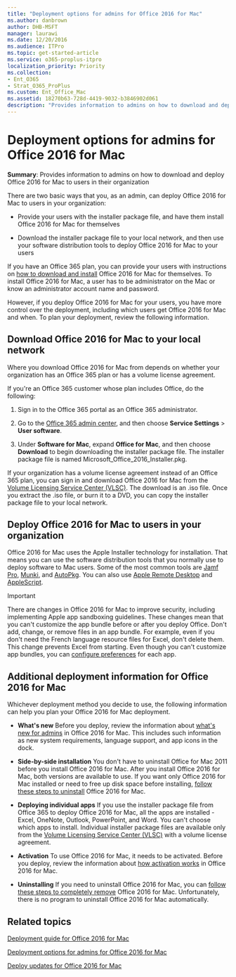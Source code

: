 ```yaml
---
title: "Deployment options for admins for Office 2016 for Mac"
ms.author: danbrown
author: DHB-MSFT
manager: laurawi
ms.date: 12/20/2016
ms.audience: ITPro
ms.topic: get-started-article
ms.service: o365-proplus-itpro
localization_priority: Priority
ms.collection: 
- Ent_O365
- Strat_O365_ProPlus
ms.custom: Ent_Office_Mac
ms.assetid: 18270b63-728d-4419-9032-b3846902d061
description: "Provides information to admins on how to download and deploy Office 2016 for Mac to users in their organization"
---
```


# Deployment options for admins for Office 2016 for Mac

 **Summary**: Provides information to admins on how to download and deploy Office 2016 for Mac to users in their organization
  
There are two basic ways that you, as an admin, can deploy Office 2016 for Mac to users in your organization:
  
- Provide your users with the installer package file, and have them install Office 2016 for Mac for themselves
    
- Download the installer package file to your local network, and then use your software distribution tools to deploy Office 2016 for Mac to your users
    
If you have an Office 365 plan, you can provide your users with instructions on [how to download and install](https://support.office.com/article/4414eaaf-0478-48be-9c42-23adc4716658?#InstallSteps=Install_on_a_Mac) Office 2016 for Mac for themselves. To install Office 2016 for Mac, a user has to be administrator on the Mac or know an administrator account name and password. 
  
However, if you deploy Office 2016 for Mac for your users, you have more control over the deployment, including which users get Office 2016 for Mac and when. To plan your deployment, review the following information.
  
## Download Office 2016 for Mac to your local network

Where you download Office 2016 for Mac from depends on whether your organization has an Office 365 plan or has a volume license agreement.
  
If you're an Office 365 customer whose plan includes Office, do the following:
  
1. Sign in to the Office 365 portal as an Office 365 administrator.
    
2. Go to the [Office 365 admin center](https://support.office.com/Article/58537702-d421-4d02-8141-e128e3703547), and then choose **Service Settings** > **User software**.
    
3. Under **Software for Mac**, expand **Office for Mac**, and then choose **Download** to begin downloading the installer package file. The installer package file is named Microsoft_Office_2016_Installer.pkg. 
    
If your organization has a volume license agreement instead of an Office 365 plan, you can sign in and download Office 2016 for Mac from the [Volume Licensing Service Center (VLSC)](https://www.microsoft.com/Licensing/servicecenter/default.aspx). The download is an .iso file. Once you extract the .iso file, or burn it to a DVD, you can copy the installer package file to your local network.
  
## Deploy Office 2016 for Mac to users in your organization

Office 2016 for Mac uses the Apple Installer technology for installation. That means you can use the software distribution tools that you normally use to deploy software to Mac users. Some of the most common tools are [Jamf Pro](https://www.jamfsoftware.com/products/casper-suite/), [Munki](https://www.munki.org/), and [AutoPkg](https://autopkg.github.io/autopkg/). You can also use [Apple Remote Desktop](https://www.apple.com/remotedesktop/) and [AppleScript](https://developer.apple.com/library/mac/documentation/AppleScript/Conceptual/AppleScriptX/AppleScriptX.html).
  
> [!IMPORTANT]
> There are changes in Office 2016 for Mac to improve security, including implementing Apple app sandboxing guidelines. These changes mean that you can't customize the app bundle before or after you deploy Office. Don't add, change, or remove files in an app bundle. For example, even if you don't need the French language resource files for Excel, don't delete them. This change prevents Excel from starting. Even though you can't customize app bundles, you can [configure preferences](deploy-preferences-for-office-for-mac.md) for each app. 
  
## Additional deployment information for Office 2016 for Mac

Whichever deployment method you decide to use, the following information can help you plan your Office 2016 for Mac deployment.
  
- **What's new** Before you deploy, review the information about [what's new for admins](what-s-new-for-admins-in-office-for-mac.md) in Office 2016 for Mac. This includes such information as new system requirements, language support, and app icons in the dock. 
    
- **Side-by-side installation** You don't have to uninstall Office for Mac 2011 before you install Office 2016 for Mac. After you install Office 2016 for Mac, both versions are available to use. If you want only Office 2016 for Mac installed or need to free up disk space before installing, [follow these steps to uninstall](https://support.office.com/article/ba8d8d13-0015-4eea-b60b-7719c2cedd17) Office 2016 for Mac. 
    
- **Deploying individual apps** If you use the installer package file from Office 365 to deploy Office 2016 for Mac, all the apps are installed - Excel, OneNote, Outlook, PowerPoint, and Word. You can't choose which apps to install. Individual installer package files are available only from the [Volume Licensing Service Center (VLSC)](https://www.microsoft.com/Licensing/servicecenter/default.aspx) with a volume license agreement. 
    
- **Activation** To use Office 2016 for Mac, it needs to be activated. Before you deploy, review the information about [how activation works](overview-of-activation-for-office-for-mac.md) in Office 2016 for Mac. 
    
- **Uninstalling** If you need to uninstall Office 2016 for Mac, you can [follow these steps to completely remove](https://support.office.com/article/ec3aa66e-6a76-451f-9d35-cba2e14e94c0) Office 2016 for Mac. Unfortunately, there is no program to uninstall Office 2016 for Mac automatically. 
    
## Related topics
[Deployment guide for Office 2016 for Mac](deployment-guide-for-office-for-mac.md)
  
[Deployment options for admins for Office 2016 for Mac](deployment-options-for-office-for-mac.md)
  
[Deploy updates for Office 2016 for Mac](deploy-updates-for-office-for-mac.md)

